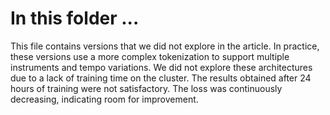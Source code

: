 # In this folder ...

This file contains versions that we did not explore in the article. In practice, these versions use a more complex tokenization to support multiple instruments and tempo variations. We did not explore these architectures due to a lack of training time on the cluster. The results obtained after 24 hours of training were not satisfactory. The loss was continuously decreasing, indicating room for improvement.